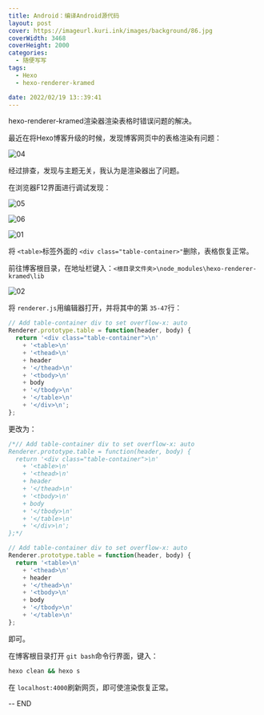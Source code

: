 ```yaml
---
title: Android：编译Android源代码
layout: post
cover: https://imageurl.kuri.ink/images/background/86.jpg
coverWidth: 3468
coverHeight: 2000
categories:
  - 随便写写
tags:
  - Hexo
  - hexo-renderer-kramed

date: 2022/02/19 13::39:41
---
```

hexo-renderer-kramed渲染器渲染表格时错误问题的解决。

<!--more-->

最近在将Hexo博客升级的时候，发现博客网页中的表格渲染有问题：

![04](https://cdn.jsdelivr.net/gh/imageurl/fly6022@masterhttps://imageurl.kuri.ink/images/posts/2022-02-19-01/04.png)

经过排查，发现与主题无关，我认为是渲染器出了问题。

在浏览器F12界面进行调试发现：

![05](https://cdn.jsdelivr.net/gh/imageurl/fly6022@masterhttps://imageurl.kuri.ink/images/posts/2022-02-19-01/05.png)

![06](https://cdn.jsdelivr.net/gh/imageurl/fly6022@masterhttps://imageurl.kuri.ink/images/posts/2022-02-19-01/06.png)

![01](https://cdn.jsdelivr.net/gh/imageurl/fly6022@masterhttps://imageurl.kuri.ink/images/posts/2022-02-19-01/01.png)

将 ``<table>``标签外面的 ``<div class="table-container>"``删除，表格恢复正常。

前往博客根目录，在地址栏键入：``<根目录文件夹>\node_modules\hexo-renderer-kramed\lib``

![02](https://cdn.jsdelivr.net/gh/imageurl/fly6022@masterhttps://imageurl.kuri.ink/images/posts/2022-02-19-01/02.png)

将 ``renderer.js``用编辑器打开，并将其中的第 ``35-47``行：

```js
// Add table-container div to set overflow-x: auto
Renderer.prototype.table = function(header, body) {
  return '<div class="table-container">\n'
    + '<table>\n'
    + '<thead>\n'
    + header
    + '</thead>\n'
    + '<tbody>\n'
    + body
    + '</tbody>\n'
    + '</table>\n'
    + '</div>\n';
};
```

更改为：

```js
/*// Add table-container div to set overflow-x: auto
Renderer.prototype.table = function(header, body) {
  return '<div class="table-container">\n'
    + '<table>\n'
    + '<thead>\n'
    + header
    + '</thead>\n'
    + '<tbody>\n'
    + body
    + '</tbody>\n'
    + '</table>\n'
    + '</div>\n';
};*/

// Add table-container div to set overflow-x: auto
Renderer.prototype.table = function(header, body) {
  return '<table>\n'
    + '<thead>\n'
    + header
    + '</thead>\n'
    + '<tbody>\n'
    + body
    + '</tbody>\n'
    + '</table>\n'
};
```

即可。

在博客根目录打开 ``git bash``命令行界面，键入：

```bash
hexo clean && hexo s
```

在 ``localhost:4000``刷新网页，即可使渲染恢复正常。

-- END
